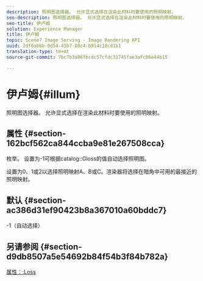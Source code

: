 ```yaml
---
description: 照明图选择器。 允许显式选择在渲染此材料时要使用的照明映射。
seo-description: 照明图选择器。 允许显式选择在渲染此材料时要使用的照明映射。
seo-title: 伊卢姆
solution: Experience Manager
title: 伊卢姆
topic: Scene7 Image Serving - Image Rendering API
uuid: 2df0abbb-0d54-41b7-80c4-b914c18cd1b1
translation-type: tm+mt
source-git-commit: 7bc7b3a86fbcdc57cfdc31745fae3afc06e44b15

---
```



# 伊卢姆{#illum}

照明图选择器。 允许显式选择在渲染此材料时要使用的照明映射。

## 属性 {#section-162bcf562ca844ccba9e81e267508cca}

枚举。 设置为-1可根据catalog::Gloss的值自动选择照明图。

设置为0、1或2以选择照明映射A、B或C。渲染器将选择在暗角中可用的最接近的照明映射。

## 默认 {#section-ac386d31ef90423b8a367010a60bddc7}

-1（自动选择）

## 另请参阅 {#section-d9db8507a5e54692b84f54b3f84b782a}

[属性：:Loss](../../../../../ir-api/material-cat/image-rendering-api-ref/c-ir-material-catalog/c-ir-material-data-reference/r-ir-cat-gloss.md#reference-5277f62a67e2408ab94699aa712f1eeb)
